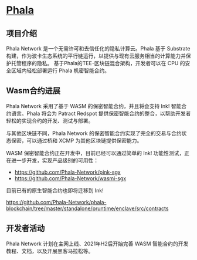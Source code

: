 # [Phala](https://phala.network/)

## 项目介绍

Phala Network 是一个无需许可和去信任化的隐私计算云。Phala 基于 Substrate 构建，作为波卡生态系统的平行链运行，以提供与现有云服务相当的计算能力并保护托管程序的隐私。 基于Phala的TEE-区块链混合架构，开发者可以在 CPU 的安全区域内轻松部署运行 Phala 机密智能合约。

## Wasm合约进展

Phala Network 采用了基于 WASM 的保密智能合约，并且将会支持 Ink! 智能合约语言。Phala 将会为 Patract Redspot 提供保密智能合约的整合，以帮助开发者轻松的实现合约的开发、测试与部署。

与其他区块链不同，Phala Network 的保密智能合约实现了完全的交易与合约状态保密，可以通过桥和 XCMP 为其他区块链提供保密能力。

WASM 保密智能合约正在开发中，目前已经可以通过简单的 Ink! 功能性测试，正在进一步开发，实现产品级别的可用性：

- <https://github.com/Phala-Network/pink-sgx>
- <https://github.com/Phala-Network/wasmi-sgx>

目前已有的原生智能合约也即将迁移到 Ink!

<https://github.com/Phala-Network/phala-blockchain/tree/master/standalone/pruntime/enclave/src/contracts>

## 开发者活动

Phala Network 计划在主网上线、2021年H2后开始完善 WASM 智能合约的开发教程、文档，以及开展黑客马拉松等。
